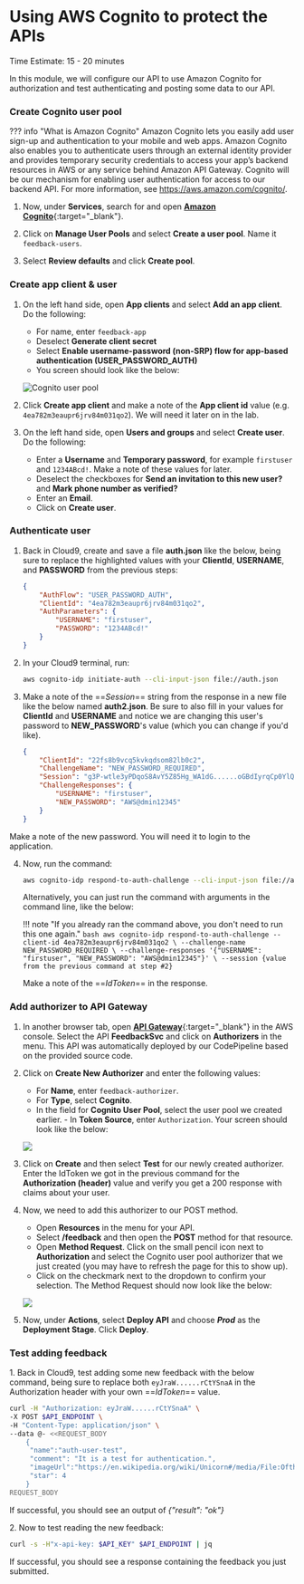 # Using AWS Cognito to protect the APIs
Time Estimate: 15 - 20 minutes  

In this module, we will configure our API to use Amazon Cognito for authorization and test authenticating and posting some data to our API.

### Create Cognito user pool

??? info "What is Amazon Cognito"
    Amazon Cognito lets you easily add user sign-up and authentication to your mobile and web apps. Amazon Cognito also enables you to authenticate users through an external identity provider and provides temporary security credentials to access your app’s backend resources in AWS or any service behind Amazon API Gateway. Cognito will be our mechanism for enabling user authentication for access to our backend API. For more information, see https://aws.amazon.com/cognito/. 

1. Now, under **Services**, search for and open [**Amazon Cognito**](https://console.aws.amazon.com/cognito/home "AWS Cognito"){:target="_blank"}.

2. Click on **Manage User Pools** and select **Create a user pool**. Name it
   ```feedback-users```.

3. Select **Review defaults** and click **Create pool**.

### Create app client & user

1. On the left hand side, open **App clients** and select **Add an app
   client**. Do the following:
    - For name, enter ```feedback-app```
    - Deselect **Generate client secret**
    - Select **Enable username-password (non-SRP) flow for app-based authentication (USER_PASSWORD_AUTH)**
    - You screen should look like the below:

    ![Cognito user pool](../screenshots/screen4.png)

2. Click **Create app client** and make a note of the **App client id** value
   (e.g. ```4ea782m3eaupr6jrv84m031qo2```). We will need it later on in the lab.

3. On the left hand side, open **Users and groups** and select **Create user**. Do the following:
    - Enter a **Username** and **Temporary password**, for example ```firstuser``` and ```1234ABcd!```. Make a note of these values for later.
    - Deselect the checkboxes for **Send an invitation to this new user?** and **Mark phone number as verified?**
    - Enter an **Email**.
    - Click on **Create user**.

### Authenticate user

1. Back in Cloud9, create and save a file __auth.json__ like the below, being sure to replace the highlighted values with your __ClientId__, __USERNAME__, and __PASSWORD__ from the previous steps:

    ```json hl_lines="3 5 6"
    {
        "AuthFlow": "USER_PASSWORD_AUTH",
        "ClientId": "4ea782m3eaupr6jrv84m031qo2",
        "AuthParameters": {
            "USERNAME": "firstuser",
            "PASSWORD": "1234ABcd!"
        }
    }
    ```

2. In your Cloud9 terminal, run:

    ```bash
    aws cognito-idp initiate-auth --cli-input-json file://auth.json
    ```

3. Make a note of the ==*Session*== string from the response in a new file like the below named __auth2.json__. Be sure to also fill in your values for __ClientId__ and __USERNAME__ and notice we are changing this user's password to **NEW_PASSWORD**'s value (which you can change if you'd like).

    ```json hl_lines="2 4 6"
    {
        "ClientId": "22fs8b9vcq5kvkqdsom82lb0c2",
        "ChallengeName": "NEW_PASSWORD_REQUIRED",
        "Session": "g3P-wtle3yPDqoS8AvY5Z85Hg_WA1dG......oGBdIyrqCp0YlQz_p1Iw",
        "ChallengeResponses": {
            "USERNAME": "firstuser",
            "NEW_PASSWORD": "AWS@dmin12345"
        }
    }
    ```
Make a note of the new password. You will need it to login to the application.

4. Now, run the command:

    ```bash
    aws cognito-idp respond-to-auth-challenge --cli-input-json file://auth2.json
    ```

    Alternatively, you can just run the command with arguments in the command line, like the below:

    !!! note "If you already ran the command above, you don't need to run this one again."
        ```bash
        aws cognito-idp respond-to-auth-challenge --client-id 4ea782m3eaupr6jrv84m031qo2 \
        --challenge-name NEW_PASSWORD_REQUIRED \
        --challenge-responses '{"USERNAME": "firstuser", "NEW_PASSWORD": "AWS@dmin12345"}' \
        --session {value from the previous command at step #2}
        ```

    Make a note of the ==*IdToken*== in the response.

### Add authorizer to API Gateway

1. In another browser tab, open [**API Gateway**](https://console.aws.amazon.com/apigateway/home "API Gateway"){:target="_blank"} in the AWS console. Select the API __FeedbackSvc__ and click on **Authorizers** in the menu. This API was automatically deployed by our CodePipeline based on the provided source code.

2. Click on **Create New Authorizer** and enter the following values:
    - For **Name**, enter ```feedback-authorizer```.
    - For **Type**, select **Cognito**. 
    - In the field for **Cognito User Pool**, select the user pool we created earlier. - In **Token Source**, enter ```Authorization```. Your screen should look like the below:

    ![](../screenshots/screen7.PNG)

3. Click on **Create** and then select __Test__ for our newly created authorizer. Enter the IdToken we got in the previous command for the **Authorization (header)** value and verify you get a 200 response with claims about your user.

4. Now, we need to add this authorizer to our POST method.
    - Open **Resources** in the menu for your API. 
    - Select **/feedback** and then open the **POST** method for that resource. 
    - Open **Method Request**. Click on the small pencil icon next to **Authorization** and select the Cognito user pool authorizer that we just created (you may have to refresh the page for this to show up). 
    - Click on the checkmark next to the dropdown to confirm your selection. The Method Request should now look like the below:
    
    ![](../screenshots/screen8.PNG)

5. Now, under **Actions**, select **Deploy API** and choose ***Prod*** as the **Deployment Stage**. Click **Deploy**.

### Test adding feedback

1\. Back in Cloud9, test adding some new feedback with the below command, being sure to replace both ```eyJraW......rCtYSnaA``` in the Authorization header with your own ==*IdToken*== value.

```bash hl_lines="1"
curl -H "Authorization: eyJraW......rCtYSnaA" \
-X POST $API_ENDPOINT \
-H "Content-Type: application/json" \
--data @- <<REQUEST_BODY
    {  
     "name":"auth-user-test",
     "comment": "It is a test for authentication.",
     "imageUrl":"https://en.wikipedia.org/wiki/Unicorn#/media/File:Oftheunicorn.jpg",
     "star": 4
    }
REQUEST_BODY
```
If successful, you should see an output of _{"result": "ok"}_

2\. Now to test reading the new feedback:

```bash
curl -s -H"x-api-key: $API_KEY" $API_ENDPOINT | jq
```

If successful, you should see a response containing the feedback you just submitted.
